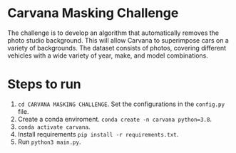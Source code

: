 # Carvana Masking Challenge

The challenge is to develop an algorithm that automatically removes the photo studio background. This will allow Carvana to superimpose cars on a variety of backgrounds. The dataset consists of photos, covering different vehicles with a wide variety of year, make, and model combinations.

# Steps to run

1. ```cd CARVANA MASKING CHALLENGE```. Set the configurations in the ```config.py``` file.
2. Create a conda enviroment. ```conda create -n carvana python=3.8```.
3. ```conda activate carvana```.
3. Install requirements ```pip install -r requirements.txt```.
4. Run ```python3 main.py```. 